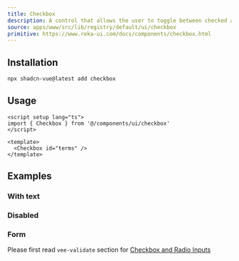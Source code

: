 ```yaml
---
title: Checkbox
description: A control that allows the user to toggle between checked and not checked.
source: apps/www/src/lib/registry/default/ui/checkbox
primitive: https://www.reka-ui.com/docs/components/checkbox.html
---
```


<ComponentPreview name="CheckboxDemo"  />

## Installation

```bash
npx shadcn-vue@latest add checkbox
```

## Usage

```vue
<script setup lang="ts">
import { Checkbox } from '@/components/ui/checkbox'
</script>

<template>
  <Checkbox id="terms" />
</template>
```

## Examples

### With text

<ComponentPreview name="CheckboxWithText" />

### Disabled

<ComponentPreview name="CheckboxDisabled"  />

### Form

Please first read `vee-validate` section for [Checkbox and Radio Inputs](https://vee-validate.logaretm.com/v4/examples/checkboxes-and-radio/)

<ComponentPreview name="CheckboxFormSingle" />

<ComponentPreview name="CheckboxFormMultiple" />
